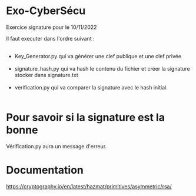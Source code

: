 # Exo-CyberSécu
Exercice signature pour le 10/11/2022

Il faut executer dans l'ordre suivant :<br><br>
- Key_Generator.py qui va générer une clef publique et une clef privée<br><br>
- signature_hash.py qui va hash le contenu du fichier et créer la signature stocker dans signature.txt<br><br>
- verification.py qui va comparer la signature avec le hash initial.<br><br>

# Pour savoir si la signature est la bonne
Vérification.py aura un message d'erreur.

# Documentation
https://cryptography.io/en/latest/hazmat/primitives/asymmetric/rsa/
